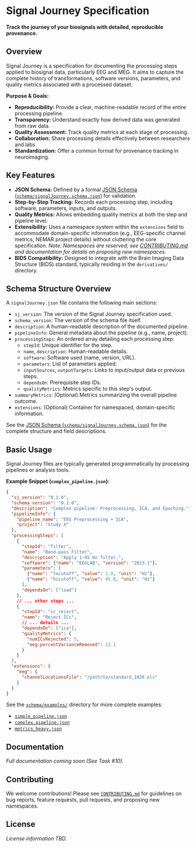 # Signal Journey Specification

**Track the journey of your biosignals with detailed, reproducible provenance.**

## Overview

Signal Journey is a specification for documenting the processing steps applied to biosignal data, particularly EEG and MEG. It aims to capture the complete history of transformations, software versions, parameters, and quality metrics associated with a processed dataset.

**Purpose & Goals:**

*   **Reproducibility:** Provide a clear, machine-readable record of the entire processing pipeline.
*   **Transparency:** Understand exactly how derived data was generated from raw data.
*   **Quality Assessment:** Track quality metrics at each stage of processing.
*   **Collaboration:** Share processing details effectively between researchers and labs.
*   **Standardization:** Offer a common format for provenance tracking in neuroimaging.

## Key Features

*   **JSON Schema:** Defined by a formal [JSON Schema (`schema/signalJourney.schema.json`)](schema/signalJourney.schema.json) for validation.
*   **Step-by-Step Tracking:** Records each processing step, including software, parameters, inputs, and outputs.
*   **Quality Metrics:** Allows embedding quality metrics at both the step and pipeline level.
*   **Extensibility:** Uses a namespace system within the `extensions` field to accommodate domain-specific information (e.g., EEG-specific channel metrics, NEMAR project details) without cluttering the core specification. *Note: Namespaces are reserved; see [CONTRIBUTING.md](CONTRIBUTING.md) and documentation for details on proposing new namespaces.*
*   **BIDS Compatibility:** Designed to integrate with the Brain Imaging Data Structure (BIDS) standard, typically residing in the `derivatives/` directory.

## Schema Structure Overview

A `signalJourney.json` file contains the following main sections:

*   `sj_version`: The version of the Signal Journey specification used.
*   `schema_version`: The version of the schema file itself.
*   `description`: A human-readable description of the documented pipeline.
*   `pipelineInfo`: General metadata about the pipeline (e.g., name, project).
*   `processingSteps`: An ordered array detailing each processing step:
    *   `stepId`: Unique identifier for the step.
    *   `name`, `description`: Human-readable details.
    *   `software`: Software used (name, version, URL).
    *   `parameters`: List of parameters applied.
    *   `inputSources`, `outputTargets`: Links to input/output data or previous steps.
    *   `dependsOn`: Prerequisite step IDs.
    *   `qualityMetrics`: Metrics specific to this step's output.
*   `summaryMetrics`: (Optional) Metrics summarizing the overall pipeline outcome.
*   `extensions`: (Optional) Container for namespaced, domain-specific information.

See the [JSON Schema (`schema/signalJourney.schema.json`)](schema/signalJourney.schema.json) for the complete structure and field descriptions.

## Basic Usage

Signal Journey files are typically generated programmatically by processing pipelines or analysis tools.

**Example Snippet (`complex_pipeline.json`):**

```json
{
  "sj_version": "0.1.0",
  "schema_version": "0.1.0",
  "description": "Complex pipeline: Preprocessing, ICA, and Epoching.",
  "pipelineInfo": {
    "pipeline_name": "EEG Preprocessing + ICA",
    "project": "Study X"
  },
  "processingSteps": [
    {
      "stepId": "filter",
      "name": "Band-pass Filter",
      "description": "Apply 1-45 Hz filter.",
      "software": {"name": "EEGLAB", "version": "2023.1"},
      "parameters": [
        {"name": "locutoff", "value": 1.0, "unit": "Hz"},
        {"name": "hicutoff", "value": 45.0, "unit": "Hz"}
      ],
      "dependsOn": ["load"]
    },
    // ... other steps ...
    {
      "stepId": "ic_reject",
      "name": "Reject ICs",
      // ... details ...
      "dependsOn": ["ica"],
      "qualityMetrics": {
        "numICsRejected": 5,
        "eeg:percentVarianceRemoved": 12.1
      }
    }
  ],
  "extensions": {
    "eeg": {
      "channelLocationsFile": "/path/to/standard_1020.elc"
    }
  }
}
```

See the [`schema/examples/`](schema/examples/) directory for more complete examples:
*   [`simple_pipeline.json`](schema/examples/simple_pipeline.json)
*   [`complex_pipeline.json`](schema/examples/complex_pipeline.json)
*   [`metrics_heavy.json`](schema/examples/metrics_heavy.json)

## Documentation

*Full documentation coming soon (See Task #10).*

## Contributing

We welcome contributions! Please see [`CONTRIBUTING.md`](CONTRIBUTING.md) for guidelines on bug reports, feature requests, pull requests, and proposing new namespaces.

## License

*License information TBD.* 